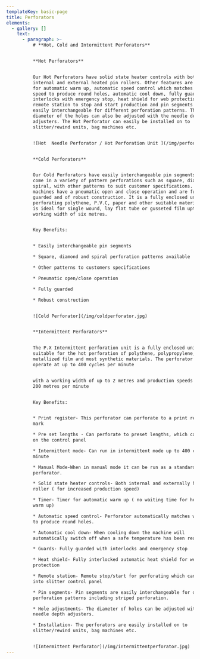 ```yaml
---
templateKey: basic-page
title: Perforators
elements:
  - gallery: []
    text:
      - paragraph: >-
          # **Hot, Cold and Intermittent Perforators**


          **Hot Perforators**


          Our Hot Perforators have solid state heater controls with both
          internal and external heated pin rollers. Other features are a timer
          for automatic warm up, automatic speed control which matches the web
          speed to produce round holes, automatic cool down, fully guarded
          interlocks with emergency stop, heat shield for web protection, a
          remote station to stop and start production and pin segments which are
          easily interchangeable for different perforation patterns. The
          diameter of the holes can also be adjusted with the needle depth
          adjusters. The Hot Perforator can easily be installed on to
          slitter/rewind units, bag machines etc.


          ![Hot  Needle Perforator / Hot Perforation Unit ](/img/perforator.png)


          **Cold Perforators**


          Our Cold Perforators have easily interchangeable pin segments, which
          come in a variety of pattern perforations such as square, diamond and
          spiral, with other patterns to suit customer specifications. Our
          machines have a pneumatic open and close operation and are fully
          guarded and of robust construction. It is a fully enclosed unit, for
          perforating polythene, P.V.C, paper and other suitable materials. It
          is ideal for single wound, lay flat tube or gusseted film upto a
          working width of six metres.


          Key Benefits:


          * Easily interchangeable pin segments

          * Square, diamond and spiral perforation patterns available

          * Other patterns to customers specifications

          * Pneumatic open/close operation

          * Fully guarded

          * Robust construction


          ![Cold Perforator](/img/coldperforator.jpg)


          **Intermittent Perforators**


          The P.X Intermittent perforation unit is a fully enclosed unit,
          suitable for the hot perforation of polythene, polypropylene,
          metallized film and most synthetic materials. The perforator can
          operate at up to 400 cycles per minute


          with a working width of up to 2 metres and production speeds of up to
          200 metres per minute


          Key Benefits:


          * Print register- This perforator can perforate to a print register
          mark

          * Pre set lengths - Can perforate to preset lengths, which can be set
          on the control panel

          * Intermittent mode- Can run in intermittent mode up to 400 cycles per
          minute

          * Manual Mode-When in manual mode it can be run as a standard
          perforator.

          * Solid state heater controls- Both internal and externally heated pin
          roller ( for increased production speed)

          * Timer- Timer for automatic warm up ( no waiting time for heater to
          warm up)

          * Automatic speed control- Perforator automatically matches web speed
          to produce round holes.

          * Automatic cool down- When cooling down the machine will
          automatically switch off when a safe temperature has been reached.

          * Guards- Fully guarded with interlocks and emergency stop

          * Heat shield- Fully interlocked automatic heat shield for web
          protection

          * Remote station- Remote stop/start for perforating which can be built
          into slitter control panel

          * Pin segments- Pin segments are easily interchangeable for different
          perforation patterns including striped perforation.

          * Hole adjustments- The diameter of holes can be adjusted with the
          needle depth adjusters.

          * Installation- The perforators are easily installed on to
          slitter/rewind units, bag machines etc.


          ![Intermittent Perforator](/img/intermittentperforator.jpg)
---
```


